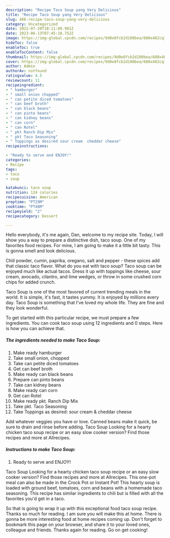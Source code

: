 ```yaml
---
description: "Recipe Taco Soup yang Very Delicious"
title: "Recipe Taco Soup yang Very Delicious"
slug: 466-recipe-taco-soup-yang-very-delicious
category: Uncategorized
date: 2022-07-20T18:11:09.981Z
date: 2023-06-13T07:45:18.752Z
image: https://img-global.cpcdn.com/recipes/9d0e8fcb2d100bea/680x482cq70/taco-soup-recipe-main-photo.jpg
hideToc: false
enableToc: true
enableTocContent: false
thumbnail: https://img-global.cpcdn.com/recipes/9d0e8fcb2d100bea/680x482cq70/taco-soup-recipe-main-photo.jpg
cover: https://img-global.cpcdn.com/recipes/9d0e8fcb2d100bea/680x482cq70/taco-soup-recipe-main-photo.jpg
author: Admin
authorAv: notfound
ratingvalue: 4.5
reviewcount: 11
recipeingredient:
- " hamburger"
- " small onion chopped"
- " can petite diced tomatoes"
- " can beef broth"
- " can black beans"
- " can pinto beans"
- " can kidney beans"
- " can corn"
- " can Rotel"
- " pkt Ranch Dip Mix"
- " pkt Taco Seasoning"
- " Toppings as desired sour cream  cheddar cheese"
recipeinstructions:

- "Ready to serve and ENJOY!"
categories:
- Recipe
tags:
- taco
- soup

katakunci: taco soup 
nutrition: 124 calories
recipecuisine: American
preptime: "PT29M"
cooktime: "PT48M"
recipeyield: "2"
recipecategory: Dessert

---
```



Hello everybody, it's me again, Dan, welcome to my recipe site. Today, I will show you a way to prepare a distinctive dish, taco soup. One of my favorites food recipes. For mine, I am going to make it a little bit tasty. This is gonna smell and look delicious.

Chili powder, cumin, paprika, oregano, salt and pepper - these spices add that classic taco flavor. What do you eat with taco soup? Taco soup can be enjoyed much like actual tacos. Dress it up with toppings like cheese, sour cream, avocado, cilantro, and lime wedges, or throw in some crushed corn chips for added crunch.

Taco Soup is one of the most favored of current trending meals in the world. It is simple, it's fast, it tastes yummy. It is enjoyed by millions every day. Taco Soup is something that I've loved my whole life. They are fine and they look wonderful.


To get started with this particular recipe, we must prepare a few ingredients. You can cook taco soup using 12 ingredients and 0 steps. Here is how you can achieve that.

<!--inarticleads1-->

##### The ingredients needed to make Taco Soup:

1. Make ready  hamburger
1. Take  small onion, chopped
1. Take  can petite diced tomatoes
1. Get  can beef broth
1. Make ready  can black beans
1. Prepare  can pinto beans
1. Take  can kidney beans
1. Make ready  can corn
1. Get  can Rotel
1. Make ready  pkt. Ranch Dip Mix
1. Take  pkt. Taco Seasoning
1. Take  Toppings as desired: sour cream &amp; cheddar cheese


Add whatever veggies you have or love. Canned beans make it quick, be sure to drain and rinse before adding. Taco Soup Looking for a hearty chicken taco soup recipe or an easy slow cooker version? Find those recipes and more at Allrecipes. 

<!--inarticleads2-->

##### Instructions to make Taco Soup:


1. Ready to serve and ENJOY!

Taco Soup Looking for a hearty chicken taco soup recipe or an easy slow cooker version? Find those recipes and more at Allrecipes. This one-pot meal can also be made in the Crock Pot or Instant Pot! This hearty soup is loaded with ground beef, tomatoes, corn and beans with a homemade taco seasoning. This recipe has similar ingredients to chili but is filled with all the favorites you&#39;d get in a taco. 

So that is going to wrap it up with this exceptional food taco soup recipe. Thanks so much for reading. I am sure you will make this at home. There is gonna be more interesting food at home recipes coming up. Don't forget to bookmark this page on your browser, and share it to your loved ones, colleague and friends. Thanks again for reading. Go on get cooking!
